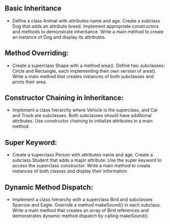 ## Basic Inheritance
* Define a class Animal with attributes name and age. Create a subclass Dog that adds an attribute breed. Implement appropriate constructors and methods to demonstrate inheritance. Write a main method to create an instance of Dog and display its attributes.

## Method Overriding:
* Create a superclass Shape with a method area(). Define two subclasses: Circle and Rectangle, each implementing their own version of area(). Write a main method that creates instances of both subclasses and prints their area.

## Constructor Chaining in Inheritance: 
* Implement a class hierarchy where Vehicle is the superclass, and Car and Truck are subclasses. Both subclasses should have additional attributes. Use constructor chaining to initialize attributes in a main method.

## Super Keyword:
 * Create a superclass Person with attributes name and age. Create a subclass Student that adds a major attribute. Use the super keyword to access the superclass constructor. Write a main method to create instances of both classes and display their information

## Dynamic Method Dispatch:
* Implement a class hierarchy with a superclass Bird and subclasses Sparrow and Eagle. Override a method makeSound() in each subclass. Write a main method that creates an array of Bird references and demonstrates dynamic method dispatch by calling makeSound().
